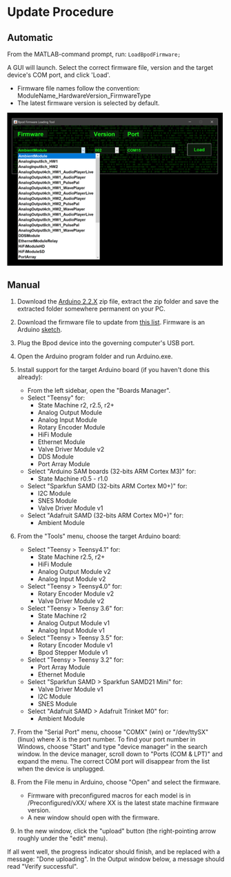 # Update Procedure

## Automatic

From the MATLAB-command prompt, run: ```LoadBpodFirmware;```

A GUI will launch. Select the correct firmware file, version and the target device's COM port, and click 'Load'.

- Firmware file names follow the convention: ModuleName_HardwareVersion_FirmwareType
- The latest firmware version is selected by default.

<img src="/images/firmware-loader.png" alt="drawing" width="500"/>

## Manual

1. Download the [Arduino 2.2.X](https://www.arduino.cc/en/software) zip file, extract the zip folder and save the extracted folder somewhere permanent on your PC.

2. Download the firmware file to update from [this list](firmware-repo-list.md). Firmware is an Arduino [sketch](https://www.arduino.cc/en/Tutorial/Sketch).

3. Plug the Bpod device into the governing computer's USB port.

4. Open the Arduino program folder and run Arduino.exe.

5. Install support for the target Arduino board (if you haven't done this already):
    - From the left sidebar, open the "Boards Manager".
    - Select "Teensy" for:
        - State Machine r2, r2.5, r2+
        - Analog Output Module
        - Analog Input Module
        - Rotary Encoder Module
        - HiFi Module
        - Ethernet Module
        - Valve Driver Module v2
        - DDS Module
        - Port Array Module
    - Select "Arduino SAM boards (32-bits ARM Cortex M3)" for:
        - State Machine r0.5 - r1.0
    - Select "Sparkfun SAMD (32-bits ARM Cortex M0+)"  for:
        - I2C Module
        - SNES Module
        - Valve Driver Module v1
    - Select "Adafruit SAMD (32-bits ARM Cortex M0+)" for:
        - Ambient Module

6. From the "Tools" menu, choose the target Arduino board:
    - Select "Teensy > Teensy4.1" for:
        - State Machine r2.5, r2+
        - HiFi Module
        - Analog Output Module v2
        - Analog Input Module v2
    - Select "Teensy > Teensy4.0" for:
        - Rotary Encoder Module v2
        - Valve Driver Module v2
    - Select "Teensy > Teensy 3.6" for:
        - State Machine r2
        - Analog Output Module v1
        - Analog Input Module v1
    - Select "Teensy > Teensy 3.5" for:
        - Rotary Encoder Module v1
        - Bpod Stepper Module v1
    - Select "Teensy > Teensy 3.2" for:
        - Port Array Module
        - Ethernet Module
    - Select "Sparkfun SAMD > Sparkfun SAMD21 Mini" for:
        - Valve Driver Module v1
        - I2C Module
        - SNES Module
    - Select "Adafruit SAMD > Adafruit Trinket M0" for:
        - Ambient Module

7. From the "Serial Port" menu, choose "COMX" (win) or "/dev/ttySX" (linux) where X is the port number. To find your port number in Windows, choose "Start" and type "device manager" in the search window. In the device manager, scroll down to "Ports (COM & LPT)" and expand the menu. The correct COM port will disappear from the list when the device is unplugged.

8. From the File menu in Arduino, choose "Open" and select the firmware.
    - Firmware with preconfigured macros for each model is in /Preconfigured/vXX/ where XX is the latest state machine firmware version.
    - A new window should open with the firmware.

9. In the new window, click the "upload" button (the right-pointing arrow roughly under the "edit" menu).

If all went well, the progress indicator should finish, and be replaced with a message: "Done uploading". In the Output window below, a message should read "Verify successful".
